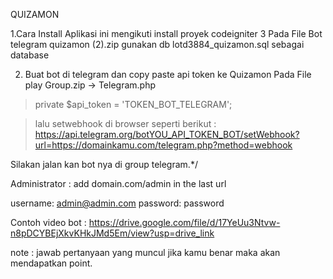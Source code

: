 QUIZAMON

1.Cara Install Aplikasi ini mengikuti  install proyek codeigniter 3 Pada File Bot telegram quizamon (2).zip gunakan db lotd3884_quizamon.sql sebagai database

2. Buat bot di telegram dan copy paste api token ke Quizamon Pada File play Group.zip -> Telegram.php

> private $api_token = 'TOKEN_BOT_TELEGRAM';

> lalu setwebhook  di browser seperti berikut : https://api.telegram.org/botYOU_API_TOKEN_BOT/setWebhook?url=https://domainkamu.com/telegram.php?method=webhook

Silakan jalan kan bot nya di group telegram.*/


Administrator : add domain.com/admin in the last url

username: admin@admin.com
password: password


Contoh video bot : https://drive.google.com/file/d/17YeUu3Ntvw-n8pDCYBEjXkvKHkJMd5Em/view?usp=drive_link


note : jawab pertanyaan yang muncul jika kamu benar maka akan mendapatkan point.



